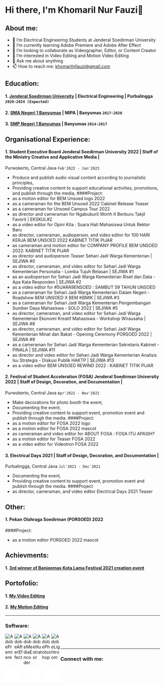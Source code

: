 # Hi there, I'm Khomaril Nur Fauzi👋
## About me:
- 🔭 I’m Electrical Engineering Students at Jenderal Soedirman University
- 🌱 I’m currently learning Adobe Premiere and Adobe After Effect
- 👯 I’m looking to collaborate as Videographer, Editor, or Content Creator
- 🤔 I’m interested in Video Editing and Motion Video Editing
- 💬 Ask me about anything
- 📫 How to reach me: khomarilnfauzi@gmail.com

## Education:

#### 1. [Jenderal Soedirman University](https://unsoed.ac.id/) | Electrical Engineering | Purbalingga `2020-2024 (Expected)`
#### 2. [SMA Negeri 1 Banyumas](http://www.smanegeribanyumas.sch.id/) | MIPA | Banyumas `2017-2020`
#### 3. [SMP Negeri 1 Banyumas](https://smpn1banyumas.sch.id/) | Banyumas `2014-2017`

## Organisational Experience:
#### 1. Student Executive Board Jenderal Soedirman University 2022 | Staff of the Ministry Creative and Applicative Media | 
Purwokerto, Central Java `Feb'2022 - Jan'2023`
   - Produce and publish audio visual content according to journalistic principles,
   - Providing creative content to support educational activities, promotions, and publish through the media,
####Project:
   - as a motion editor for BEM Unsoed logo 2022
   - as a cameraman for the BEM Unsoed 2022 Cabinet Release Teaser 
   - as a cameraman for Unsoed Campus Tour 2022 
   - as director and cameraman for Ngabuburit Worth It Berburu Takjil Favorit | EKSKUL#2 
   - as a video editor for Opini Kita : Suara Hati Mahasiswa Untuk Rektor Baru 
   - as director, cameraman, audioperson, and video editor for 100 HARI KERJA BEM UNSOED 2022 KABINET TITIK PIJAR 
   - as cameraman and motion editor for COMPANY PROFILE BEM UNSOED 2022: KABINET TITIK PIJAR 
   - as director and audioperson Teaser Sehari Jadi Warga Kementerian | SEJIWA #0 
   - as director, cameraman, and video editor for Sehari Jadi Warga Kementerian Personalia - Lomba Tujuh Belasan | SEJIWA #1 
   - as an audioperson for Sehari Jadi Warga Kementerian Riset dan Data - Apa Kata Responden | SEJIWA #2 
   - as a video editor for #5UARA9ENSOED : SAMBUT 59 TAHUN UNSOED 
   - as a cameraman for Sehari Jadi Warga Kementerian Dalam Negeri - Roadshow BEM UNSOED X BEM KBMIK | SEJIWA #3 
   - as a cameraman for Sehari Jadi Warga Kementerian Pengembangan Sumber Daya Mahasiswa - SOLO 2022 | SEJIWA #5 
   - as director, cameraman, and video editor for Sehari Jadi Warga Kementerian Ekonomi Kreatif Mahasiswa - Workshop Wirausaha | SEJIWA #8 
   - as director, cameraman, and video editor for Sehari Jadi Warga Kementerian Minat dan Bakat - Opening Ceremony PORSOED 2022 | SEJIWA #9 
   - as a cameraman for Sehari Jadi Warga Kementerian Sekretaris Kabinet - PINALA | SEJIWA #11 
   - as director and video editor for Sehari Jadi Warga Kementerian Analisis Isu Strategis - Diskusi Publik HAKTP | SEJIWA #13
   - as a video editor BEM UNSOED REWIND 2022 : KABINET TITIK PIJAR
#### 2. Festival of Student Acceleration (FOSA) Jenderal Soedirman University 2022 | Staff of Design, Decoration, and Documentation |
Purwokerto, Central Java `Apr'2022 - Nov'2022`
   - Make decorations for photo booth the event,
   - Documenting the event,
   - Providing creative content to support event, promotion event and publish through the media.
####Project:
   - as a motion editor for FOSA 2022 logo
   - as a motion editor for FOSA 2022 mascot
   - as cameraman and video editor for ABOUT FOSA : FOSA ITU APASIH? 
   - as a motion editor for Teaser FOSA 2022 
   - as a video editor for Videotron FOSA 2022 
#### 3. Electrical Days 2021 | Staff of Design, Decoration, and Documentation | 
Purbalingga, Central Java `Jul'2021 - Dec'2021`
   - Documenting the event,
   - Providing creative content to support event, promotion event and publish through the media.
####Project
   - as director, cameraman, and video editor Electrical Days 2021 Teaser

## Other:
#### 1. Pekan Olahraga Soedirman (PORSOED) 2022
####Project:
   - as a motion editor PORSOED 2022 mascot

## Achievments:
#### 1. [3rd winner of Banjoemas Kota Lama Festival 2021 creation event](https://www.instagram.com/p/CVbUFDqBrtH/) 

## Portofolio:
#### 1. [My Video Editing](https://drive.google.com/drive/folders/13dT2_ze9YKIXPoawDuj3Jh1MU1jwz4ER?usp=sharing)
#### 2. [My Motion Editing](https://drive.google.com/drive/folders/1uMSqKuMxAfbUE5RCx1nBgNhj5978fCO6?usp=sharing)

---
### Software:

[<img align="left" alt="AdobePremiere" width="30px" src="https://img.icons8.com/color/48/null/adobe-premiere-pro--v1.png"/>][webdev]
[<img align="left" alt="AdobeAfterEffect" width="30px" src="https://img.icons8.com/color/48/null/adobe-after-effects--v1.png"/>][webdev]
[<img align="left" alt="AdobeMediaEncoder" width="30px" src="https://img.icons8.com/color/48/null/adobe-media-encoder.png"/>][webdev]
[<img align="left" alt="AdobeIllustrator" width="30px" src="https://img.icons8.com/color/48/null/adobe-illustrator--v1.png"/>][webdev]
[<img align="left" alt="AdobePhotoshop" width="30px" src="https://img.icons8.com/color/48/null/adobe-photoshop--v1.png"/>][webdev]
[<img align="left" alt="AdobeLightroom" width="30px" src="https://img.icons8.com/color/48/null/adobe-lightroom--v1.png"/>][webdev]

<br />
<br />

---
### Connect with me:

[![website](./img/instagram-dark.svg)](https://instagram.com/khomaril.fauzi)
&nbsp;&nbsp;
[![website](./img/linkedin-dark.svg)](https://www.linkedin.com/in/khomaril-nur-fauzi-b6b26a25b)
&nbsp;&nbsp;
[![website](./img/twitter-dark.svg)](https://twitter.com/Khomaril_Fauzi)
&nbsp;&nbsp;

[webdev]: https://github.com/KhomarilFauzi/KhomarilFauzi
